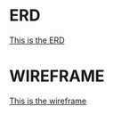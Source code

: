 # ERD

[This is the ERD](https://i.gyazo.com/f60e9da72a0180b12afff38968d41cee.png)

# WIREFRAME

[This is the wireframe](https://www.figma.com/file/iQ6PtNp63XlBwqmVeR2I7J/finterest-wireframe?node-id=0%3A1)
